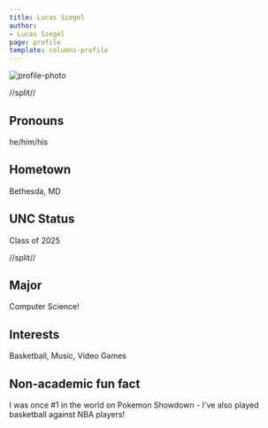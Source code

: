 ```yaml
---
title: Lucas Siegel
author:
- Lucas Siegel
page: profile
template: columns-profile
---
```


![profile-photo](../../../static/profile-photos/lsiegel4.png)

//split//

## Pronouns

he/him/his


## Hometown

Bethesda, MD

## UNC Status

Class of 2025

//split//

## Major

Computer Science! 

## Interests

Basketball, Music, Video Games

## Non-academic fun fact

I was once #1 in the world on Pokemon Showdown - I've also played basketball against NBA players!